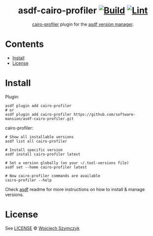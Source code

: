 <div align="center">

# asdf-cairo-profiler [![Build](https://github.com/software-mansion/asdf-cairo-profiler/actions/workflows/build.yml/badge.svg)](https://github.com/software-mansion/asdf-cairo-profiler/actions/workflows/build.yml) [![Lint](https://github.com/software-mansion/asdf-cairo-profiler/actions/workflows/lint.yml/badge.svg)](https://github.com/software-mansion/asdf-cairo-profiler/actions/workflows/lint.yml)

[cairo-profiler](https://github.com/software-mansion/cairo-profiler) plugin for the [asdf version manager](https://asdf-vm.com).

</div>

# Contents

- [Install](#install)
- [License](#license)

# Install

Plugin:

```shell
asdf plugin add cairo-profiler
# or
asdf plugin add cairo-profiler https://github.com/software-mansion/asdf-cairo-profiler.git
```

cairo-profiler:

```shell
# Show all installable versions
asdf list all cairo-profiler

# Install specific version
asdf install cairo-profiler latest

# Set a version globally (on your ~/.tool-versions file)
asdf set --home cairo-profiler latest

# Now cairo-profiler commands are available
cairo-profiler --help
```

Check [asdf](https://github.com/asdf-vm/asdf) readme for more instructions on how to
install & manage versions.

# License

See [LICENSE](LICENSE) © [Wojciech Szymczyk](https://github.com/software-mansion/)

